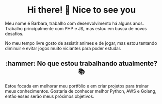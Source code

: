 <h1 align="center">Hi there! 👋 Nice to see you</h1>

Meu nome é Barbara, trabalho com desenvolvimento há alguns anos. Trabalho principalmente com PHP e JS, mas estou em busca de novos desafios. 

No meu tempo livre gosto de assistir animes e de jogar, mas estou tentando diminuir e evitar jogos muito viciantes para poder estudar.

<h2 align="center">:hammer: No que estou trabalhando atualmente? 📚</h2>
Estou focada em melhorar meu portfólio e em criar projetos para treinar meus conhecimentos. Gostaria de conhecer melhor Python, AWS e Golang, então esses serão meus próximos objetivos.

